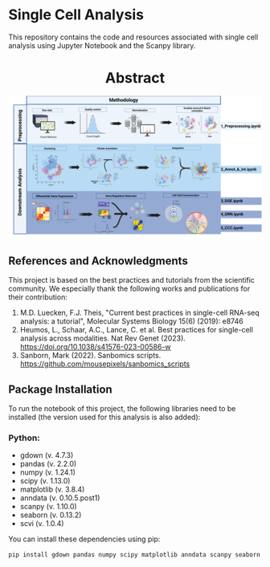 # Single Cell Analysis

This repository contains the code and resources associated with single cell analysis using Jupyter Notebook and the Scanpy library.



<h1 align="center">Abstract</h1>

<p align="center">
  <img src="figures/Graphical_abstract-Maestria3.png" alt="Graphical abstract" width="1000"/>
</p>

## References and Acknowledgments

This project is based on the best practices and tutorials from the scientific community. We especially thank the following works and publications for their contribution:

1. M.D. Luecken, F.J. Theis, "Current best practices in single-cell RNA-seq analysis: a tutorial", Molecular Systems Biology 15(6) (2019): e8746
2. Heumos, L., Schaar, A.C., Lance, C. et al. Best practices for single-cell analysis across modalities. Nat Rev Genet (2023). https://doi.org/10.1038/s41576-023-00586-w
3. Sanborn, Mark (2022). Sanbomics scripts. https://github.com/mousepixels/sanbomics_scripts

## Package Installation

To run the notebook of this project, the following libraries need to be installed (the version used for this analysis is also added):

### Python:

- gdown (v. 4.7.3)
- pandas (v. 2.2.0)
- numpy (v. 1.24.1)
- scipy (v. 1.13.0)
- matplotlib (v. 3.8.4)
- anndata (v. 0.10.5.post1)
- scanpy (v. 1.10.0)
- seaborn (v. 0.13.2)
- scvi (v. 1.0.4)

You can install these dependencies using pip:

```bash
pip install gdown pandas numpy scipy matplotlib anndata scanpy seaborn scvi
